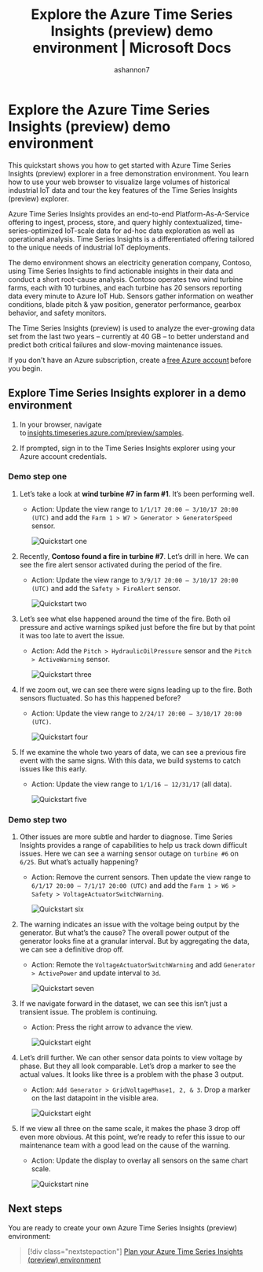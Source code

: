 ﻿---
title: Explore the Azure Time Series Insights (preview) demo environment | Microsoft Docs
description: Understand the Azure Time Series Insights (preview) demo environment
ms.service: time-series-insights 
services: time-series-insights
author: ashannon7
ms.author: anshan
manager: cshankar
ms.reviewer: anshan
ms.topic: quickstart
ms.workload: big-data
ms.custom: mvc
ms.date: 11/28/2018
---

# Explore the Azure Time Series Insights (preview) demo environment

This quickstart shows you how to get started with Azure Time Series Insights (preview) explorer in a free demonstration environment. You learn how to use your web browser to visualize large volumes of historical industrial IoT data and tour the key features of the Time Series Insights (preview) explorer.

Azure Time Series Insights provides an end-to-end Platform-As-A-Service offering to ingest, process, store, and query highly contextualized, time-series-optimized IoT-scale data for ad-hoc data exploration as well as operational analysis. Time Series Insights is a differentiated offering tailored to the unique needs of industrial IoT deployments.

The demo environment shows an electricity generation company, Contoso, using Time Series Insights to find actionable insights in their data and conduct a short root-cause analysis. Contoso operates two wind turbine farms, each with 10 turbines, and each turbine has 20 sensors reporting data every minute to Azure IoT Hub. Sensors gather information on weather conditions, blade pitch & yaw position, generator performance, gearbox behavior, and safety monitors.

The Time Series Insights (preview) is used to analyze the ever-growing data set from the last two years – currently at 40 GB – to better understand and predict both critical failures and slow-moving maintenance issues.

If you don't have an Azure subscription, create a [free Azure account](https://azure.microsoft.com/free/?ref=microsoft.com&utm_source=microsoft.com&utm_medium=docs&utm_campaign=visualstudio) before you begin.

## Explore Time Series Insights explorer in a demo environment

1. In your browser, navigate to [insights.timeseries.azure.com/preview/samples](https://insights.timeseries.azure.com/preview/samples).  

1. If prompted, sign in to the Time Series Insights explorer using your Azure account credentials.

### Demo step one

1. Let’s take a look at **wind turbine #7 in farm #1**. It’s been performing well.  

    * Action: Update the view range to `1/1/17 20:00 – 3/10/17 20:00 (UTC)` and add the `Farm 1 > W7 > Generator > GeneratorSpeed` sensor.

       ![Quickstart one][1]

1. Recently, **Contoso found a fire in turbine #7**. Let’s drill in here. We can see the fire alert sensor activated during the period of the fire.

    * Action: Update the view range to `3/9/17 20:00 – 3/10/17 20:00 (UTC)` and add the `Safety > FireAlert` sensor.

      ![Quickstart two][2]

1. Let’s see what else happened around the time of the fire. Both oil pressure and active warnings spiked just before the fire but by that point it was too late to avert the issue.

    * Action: Add the `Pitch > HydraulicOilPressure` sensor and the `Pitch > ActiveWarning` sensor.

      ![Quickstart three][3]

1. If we zoom out, we can see there were signs leading up to the fire. Both sensors fluctuated. So has this happened before?

    * Action: Update the view range to `2/24/17 20:00 – 3/10/17 20:00 (UTC)`.

      ![Quickstart four][4]

1. If we examine the whole two years of data, we can see a previous fire event with the same signs. With this data, we build systems to catch issues like this early.

    * Action: Update the view range to `1/1/16 – 12/31/17` (all data).

       ![Quickstart five][5]

### Demo step two

1. Other issues are more subtle and harder to diagnose. Time Series Insights provides a range of capabilities to help us track down difficult issues. Here we can see a warning sensor outage on `turbine #6` on `6/25`. But what’s actually happening?

    * Action: Remove the current sensors. Then update the view range to `6/1/17 20:00 – 7/1/17 20:00 (UTC)` and add the `Farm 1 > W6 > Safety > VoltageActuatorSwitchWarning`.

       ![Quickstart six][6]

1. The warning indicates an issue with the voltage being output by the generator. But what’s the cause? The overall power output of the generator looks fine at a granular interval. But by aggregating the data, we can see a definitive drop off.

    * Action: Remote the `VoltageActuatorSwitchWarning` and add `Generator > ActivePower` and update interval to `3d`.

       ![Quickstart seven][7]

1. If we navigate forward in the dataset, we can see this isn’t just a transient issue. The problem is continuing.

    * Action: Press the right arrow to advance the view.

       ![Quickstart eight][8]

1. Let’s drill further. We can other sensor data points to view voltage by phase. But they all look comparable. Let’s drop a marker to see the actual values. It looks like three is a problem with the phase 3 output.

    * Action: `Add Generator > GridVoltagePhase1, 2, & 3`. Drop a marker on the last datapoint in the visible area.

       ![Quickstart eight][8]

1. If we view all three on the same scale, it makes the phase 3 drop off even more obvious. At this point, we’re ready to refer this issue to our maintenance team with a good lead on the cause of the warning.  

    * Action: Update the display to overlay all sensors on the same chart scale.

       ![Quickstart nine][9]

## Next steps

You are ready to create your own Azure Time Series Insights (preview) environment:

> [!div class="nextstepaction"]
> [Plan your Azure Time Series Insights (preview) environment](time-series-insights-update-plan.md)

<!-- Images -->
[1]: media/v2-update-quickstart/quickstart-one.png
[2]: media/v2-update-quickstart/quickstart-two.png
[3]: media/v2-update-quickstart/quickstart-three.png
[4]: media/v2-update-quickstart/quickstart-four.png
[5]: media/v2-update-quickstart/quickstart-five.png
[6]: media/v2-update-quickstart/quickstart-six.png
[7]: media/v2-update-quickstart/quickstart-seven.png
[8]: media/v2-update-quickstart/quickstart-eight.png
[9]: media/v2-update-quickstart/quickstart-nine.png